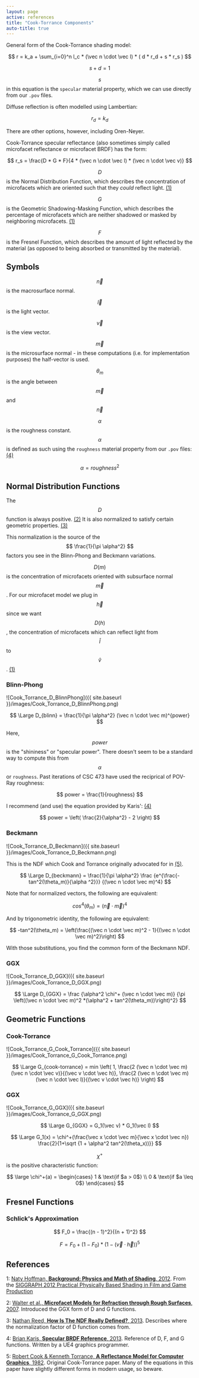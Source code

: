 ```yaml
---
layout: page
active: references
title: "Cook-Torrance Components"
auto-title: true
---
```


General form of the Cook-Torrance shading model:

$$ r = k_a + \sum_{i=0}^n l_c * (\vec n \cdot \vec l) * ( d * r_d + s * r_s ) $$

$$ s + d = 1 $$

$$ s $$ in this equation is the `specular` material property, which we can use directly from our `.pov` files.

Diffuse reflection is often modelled using Lambertian:

$$ r_d = k_d $$

There are other options, however, including Oren-Neyer.

Cook-Torrance specular reflectance (also sometimes simply called microfacet reflectance or microfacet BRDF) has the form:

$$ r_s = \frac{D * G * F}{4 * (\vec n \cdot \vec l) * (\vec n \cdot \vec v)} $$


$$ D $$ is the Normal Distribution Function, which describes the concentration of microfacets which are oriented such that they *could* reflect light. [(1)](#ref-naty)

$$ G $$ is the Geometric Shadowing-Masking Function, which describes the percentage of microfacets which are neither shadowed or masked by neighboring microfacets. [(1)](#ref-naty)

$$ F $$ is the Fresnel Function, which describes the amount of light reflected by the material (as opposed to being absorbed or transmitted by the material).

## Symbols

$$ \vec n $$ is the macrosurface normal.

$$ \vec l $$ is the light vector.

$$ \vec v $$ is the view vector.

$$ \vec m $$ is the microsurface normal - in these computations (i.e. for implementation purposes) the half-vector is used.

$$ \theta_m $$ is the angle between $$ \vec m $$ and $$ \vec n $$

$$ \alpha $$ is the roughness constant.
$$ \alpha $$ is defined as such using the `roughness` material property from our `.pov` files: [(4)](#ref-rants)

$$ \alpha = roughness^2 $$

## Normal Distribution Functions

The $$ D $$ function is always positive. [(2)](#ref-ggx)
It is also normalized to satisfy certain geometric properties. [(3)](#ref-ndf)

This normalization is the source of the $$ \frac{1}{\pi \alpha^2} $$ factors you see in the Blinn-Phong and Beckmann variations.

$$ D(m) $$ is the concentration of microfacets oriented with subsurface normal $$ \vec m $$.
For our microfacet model we plug in $$ \vec h $$ since we want $$ D(h) $$, the concentration of microfacets which can reflect light from $$ \hat l $$ to $$ \hat v $$. [(1)](#ref-naty)

### Blinn-Phong

![Cook_Torrance_D_BlinnPhong]({{ site.baseurl }}/images/Cook_Torrance_D_BlinnPhong.png)

$$
\Large D_{blinn} = \frac{1}{\pi \alpha^2} (\vec n \cdot \vec m)^{power}
$$

Here, $$ power $$ is the "shininess" or "specular power".
There doesn't seem to be a standard way to compute this from $$ \alpha $$ or `roughness`.
Past iterations of CSC 473 have used the reciprical of POV-Ray roughness:

$$
power = \frac{1}{roughness}
$$

I recommend (and use) the equation provided by Karis': [(4)](#ref-rants)

$$
power = \left( \frac{2}{\alpha^2} - 2 \right)
$$


### Beckmann

![Cook_Torrance_D_Beckmann]({{ site.baseurl }}/images/Cook_Torrance_D_Beckmann.png)

This is the NDF which Cook and Torrance originally advocated for in [(5)](#ref-ct).

$$
\Large D_{beckmann} = \frac{1}{\pi \alpha^2}
\frac
{e^{\frac{-tan^2(\theta_m)}{\alpha ^2}}}
{(\vec n \cdot \vec m)^4}
$$

Note that for normalized vectors, the following are equivalent:

$$
cos^4(\theta_m) = (\vec n \cdot \vec m)^4
$$

And by trigonometric identity, the following are equivalent:

$$
-tan^2(\theta_m) = \left(\frac{(\vec n \cdot \vec m)^2 - 1}{(\vec n \cdot \vec m)^2}\right)
$$

With those substitutions, you find the common form of the Beckmann NDF.

### GGX

![Cook_Torrance_D_GGX]({{ site.baseurl }}/images/Cook_Torrance_D_GGX.png)

$$
\Large D_{GGX} =
\frac
{\alpha^2 \chi^+ (\vec n \cdot \vec m)}
{\pi \left((\vec n \cdot \vec m)^2 *(\alpha^2 + tan^2(\theta_m))\right)^2}
$$



## Geometric Functions

### Cook-Torrance

![Cook_Torrance_G_Cook_Torrance]({{ site.baseurl }}/images/Cook_Torrance_G_Cook_Torrance.png)

$$ \Large
G_{cook-torrance} =
min \left( 1, \frac{2 (\vec n \cdot \vec m) (\vec n \cdot \vec v)}{(\vec v \cdot \vec h)}, \frac{2 (\vec n \cdot \vec m) (\vec n \cdot \vec l)}{(\vec v \cdot \vec h)} \right)
$$


### GGX

![Cook_Torrance_G_GGX]({{ site.baseurl }}/images/Cook_Torrance_G_GGX.png)

$$ \Large
G_{GGX} =
G_1(\vec v) * G_1(\vec l)
$$

$$ \Large
G_1(x) =
\chi^+(\frac{\vec x \cdot \vec m}{\vec x \cdot \vec n})
\frac{2}{1+\sqrt {1 + \alpha^2 tan^2(\theta_x))}}
$$

$$\chi^+$$ is the positive characteristic function:

$$ \large
\chi^+(a) =
\begin{cases}
1 & \text{if $a > 0$} \\
0 & \text{if $a \leq 0$}
\end{cases}
$$

## Fresnel Functions

### Schlick's Approximation

$$ F_0 = \frac{(n - 1)^2}{(n + 1)^2} $$

$$ F = F_0 + (1 - F_0)*(1 - (\vec v \cdot \vec h))^5 $$



## References

<a name="ref-naty"></a>
1: [Naty Hoffman, **Background: Physics and Math of Shading**, 2012](http://blog.selfshadow.com/publications/s2012-shading-course/hoffman/s2012_pbs_physics_math_notes.pdf).
From the [SIGGRAPH 2012 Practical Physically Based Shading in Film and Game Production](http://blog.selfshadow.com/publications/s2012-shading-course)

<a name="ref-ggx"></a>
2: [Walter et al., **Microfacet Models for Refraction through Rough Surfaces**, 2007](http://www.cs.cornell.edu/~srm/publications/EGSR07-btdf.pdf).
Introduced the GGX form of D and G functions.

<a name="ref-ndf"></a>
3: [Nathan Reed, **How Is The NDF Really Defined?**, 2013](http://www.reedbeta.com/blog/hows-the-ndf-really-defined/).
Describes where the normalization factor of D function comes from.

<a name="ref-rants"></a>
4: [Brian Karis, **Specular BRDF Reference**, 2013](http://graphicrants.blogspot.com/2013/08/specular-brdf-reference.html).
Reference of D, F, and G functions.
Written by a UE4 graphics programmer.

<a name="ref-ct"></a>
5: [Robert Cook & Kenneth Torrance, **A Reflectance Model for Computer Graphics**, 1982](http://inst.cs.berkeley.edu/~cs294-13/fa09/lectures/cookpaper.pdf).
Original Cook-Torrance paper.
Many of the equations in this paper have slightly different forms in modern usage, so beware.
